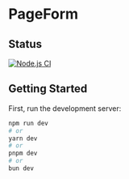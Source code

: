 # PageForm

## Status

[![Node.js CI](https://github.com/nucternal18/page-form/actions/workflows/page-form.yml/badge.svg)](https://github.com/nucternal18/page-form/actions/workflows/page-form.yml)

## Getting Started

First, run the development server:

```bash
npm run dev
# or
yarn dev
# or
pnpm dev
# or
bun dev
```
